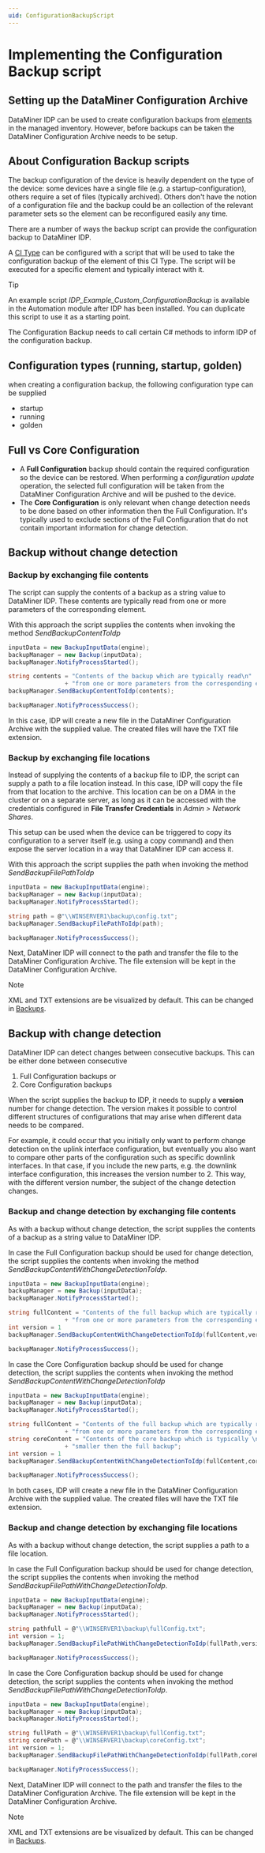 ```yaml
---
uid: ConfigurationBackupScript
---
```


# Implementing the Configuration Backup script

## Setting up the DataMiner Configuration Archive

DataMiner IDP can be used to create configuration backups from [elements](xref:About_elements) in the managed inventory. However, before backups can be taken the DataMiner Configuration Archive needs to be setup.

## About Configuration Backup scripts

The backup configuration of the device is heavily dependent on the type of the device: some devices have a single file (e.g. a startup-configuration), others require a set of files (typically archived). Others don't have the notion of a configuration file and the backup could be an collection of the relevant parameter sets so the element can be reconfigured easily any time.

There are a number of ways the backup script can provide the configuration backup to DataMiner IDP.

A [CI Type](xref:CI_Types1) can be configured with a script that will be used to take the configuration backup of the element of this CI Type. The script will be executed for a specific element and typically interact with it.

> [!TIP]
> An example script *IDP_Example_Custom_ConfigurationBackup* is available in the Automation module after IDP has been installed. You can duplicate this script to use it as a starting point.

The Configuration Backup needs to call certain C# methods to inform IDP of the configuration backup.  

## Configuration types (running, startup, golden)

when creating a configuration backup, the following configuration type can be supplied

- startup
- running
- golden

## Full vs Core Configuration

- A **Full Configuration** backup should contain the required configuration so the device can be restored. When performing a *configuration update* operation, the selected full configuration will be taken from the DataMiner Configuration Archive and will be pushed to the device.
- The **Core Configuration** is only relevant when change detection needs to be done based on other information then the Full Configuration. It's typically used to exclude sections of the Full Configuration that do not contain important information for change detection.

## Backup without change detection

### Backup by exchanging file contents

The script can supply the contents of a backup as a string value to DataMiner IDP. These contents are typically read from one or more parameters of the corresponding element.

With this approach the script supplies the contents when invoking the method *SendBackupContentToIdp*  

```csharp
inputData = new BackupInputData(engine);
backupManager = new Backup(inputData);
backupManager.NotifyProcessStarted();

string contents = "Contents of the backup which are typically read\n"
                + "from one or more parameters from the corresponding element";
backupManager.SendBackupContentToIdp(contents);

backupManager.NotifyProcessSuccess();
```

In this case, IDP will create a new file in the DataMiner Configuration Archive with the supplied value. The created files will have the TXT file extension.

### Backup by exchanging file locations

Instead of supplying the contents of a backup file to IDP, the script can supply a path to a file location instead. In this case, IDP  will copy the file from that location to the archive. This location can be on a DMA in the cluster or on a separate server, as long as it can be accessed with the credentials configured in **File Transfer Credentials** in *Admin > Network Shares*.

This setup can be used when the device can be triggered to copy its configuration to a server itself (e.g. using a copy command) and then expose the server location in a way that DataMiner IDP can access it.

With this approach the script supplies the path when invoking the method *SendBackupFilePathToIdp*  

```csharp
inputData = new BackupInputData(engine);
backupManager = new Backup(inputData);
backupManager.NotifyProcessStarted();

string path = @"\\WINSERVER1\backup\config.txt";
backupManager.SendBackupFilePathToIdp(path);

backupManager.NotifyProcessSuccess();
```

Next, DataMiner IDP will connect to the path and transfer the file to the DataMiner Configuration Archive. The file extension will be kept in the DataMiner Configuration Archive.

> [!NOTE]
> XML and TXT extensions are be visualized by default. This can be changed in [Backups](xref:Configuration#Backup).

## Backup with change detection

DataMiner IDP can detect changes between consecutive backups. This can be either done between consecutive

1. Full Configuration backups or
1. Core Configuration backups

When the script supplies the backup to IDP, it needs to supply a **version** number for change detection. The version makes it possible to control different structures of configurations that may arise when different data needs to be compared.

For example, it could occur that you initially only want to perform change detection on the uplink interface configuration, but eventually you also want to compare other parts of the configuration such as specific downlink interfaces. In that case, if you include the new parts, e.g. the downlink interface configuration, this increases the version number to 2. This way, with the different version number, the subject of the change detection changes.

### Backup and change detection by exchanging file contents

As with a backup without change detection, the script supplies the contents of a backup as a string value to DataMiner IDP.

In case the Full Configuration backup should be used for change detection, the script supplies the contents when invoking the method *SendBackupContentWithChangeDetectionToIdp*.  

```csharp
inputData = new BackupInputData(engine);
backupManager = new Backup(inputData);
backupManager.NotifyProcessStarted();

string fullContent = "Contents of the full backup which are typically read\n"
                + "from one or more parameters from the corresponding element";
int version = 1
backupManager.SendBackupContentWithChangeDetectionToIdp(fullContent,version);

backupManager.NotifyProcessSuccess();
```

In case the Core Configuration backup should be used for change detection, the script supplies the contents when invoking the method *SendBackupContentWithChangeDetectionToIdp*  

```csharp
inputData = new BackupInputData(engine);
backupManager = new Backup(inputData);
backupManager.NotifyProcessStarted();

string fullContent = "Contents of the full backup which are typically read\n"
                + "from one or more parameters from the corresponding element";
string coreContent = "Contents of the core backup which is typically \n"
                + "smaller then the full backup";
int version = 1
backupManager.SendBackupContentWithChangeDetectionToIdp(fullContent,coreContent, version);

backupManager.NotifyProcessSuccess();
```

In both cases, IDP will create a new file in the DataMiner Configuration Archive with the supplied value. The created files will have the TXT file extension.

### Backup and change detection by exchanging file locations

As with a backup without change detection, the script supplies a path to a file location.

In case the Full Configuration backup should be used for change detection, the script supplies the contents when invoking the method *SendBackupFilePathWithChangeDetectionToIdp*.  

```csharp
inputData = new BackupInputData(engine);
backupManager = new Backup(inputData);
backupManager.NotifyProcessStarted();

string pathfull = @"\\WINSERVER1\backup\fullConfig.txt";
int version = 1;
backupManager.SendBackupFilePathWithChangeDetectionToIdp(fullPath,version);

backupManager.NotifyProcessSuccess();
```

In case the Core Configuration backup should be used for change detection, the script supplies the contents when invoking the method *SendBackupFilePathWithChangeDetectionToIdp*.

```csharp
inputData = new BackupInputData(engine);
backupManager = new Backup(inputData);
backupManager.NotifyProcessStarted();

string fullPath = @"\\WINSERVER1\backup\fullConfig.txt";
string corePath = @"\\WINSERVER1\backup\coreConfig.txt";
int version = 1;
backupManager.SendBackupFilePathWithChangeDetectionToIdp(fullPath,corePath,version);

backupManager.NotifyProcessSuccess();
```

Next, DataMiner IDP will connect to the path and transfer the files to the DataMiner Configuration Archive. The file extension will be kept in the DataMiner Configuration Archive.

> [!NOTE]
> XML and TXT extensions are be visualized by default. This can be changed in [Backups](xref:Configuration#Backup).
